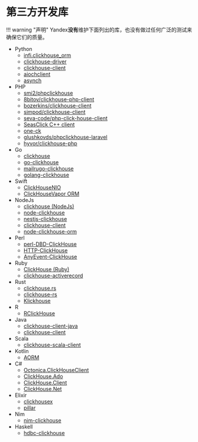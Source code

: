 # 第三方开发库

!!! warning "声明" Yandex**没有**维护下面列出的库，也没有做过任何广泛的测试来确保它们的质量。

- Python
  - [infi.clickhouse_orm](https://github.com/Infinidat/infi.clickhouse_orm)
  - [clickhouse-driver](https://github.com/mymarilyn/clickhouse-driver)
  - [clickhouse-client](https://github.com/yurial/clickhouse-client)
  - [aiochclient](https://github.com/maximdanilchenko/aiochclient)
  - [asynch](https://github.com/long2ice/asynch)
- PHP
  - [smi2/phpclickhouse](https://packagist.org/packages/smi2/phpClickHouse)
  - [8bitov/clickhouse-php-client](https://packagist.org/packages/8bitov/clickhouse-php-client)
  - [bozerkins/clickhouse-client](https://packagist.org/packages/bozerkins/clickhouse-client)
  - [simpod/clickhouse-client](https://packagist.org/packages/simpod/clickhouse-client)
  - [seva-code/php-click-house-client](https://packagist.org/packages/seva-code/php-click-house-client)
  - [SeasClick C++ client](https://github.com/SeasX/SeasClick)
  - [one-ck](https://github.com/lizhichao/one-ck)
  - [glushkovds/phpclickhouse-laravel](https://packagist.org/packages/glushkovds/phpclickhouse-laravel)
  - [hyvor/clickhouse-php](https://github.com/hyvor/clickhouse-php)
- Go
  - [clickhouse](https://github.com/kshvakov/clickhouse/)
  - [go-clickhouse](https://github.com/roistat/go-clickhouse)
  - [mailrugo-clickhouse](https://github.com/mailru/go-clickhouse)
  - [golang-clickhouse](https://github.com/leprosus/golang-clickhouse)
- Swift
  - [ClickHouseNIO](https://github.com/patrick-zippenfenig/ClickHouseNIO)
  - [ClickHouseVapor ORM](https://github.com/patrick-zippenfenig/ClickHouseVapor)
- NodeJs
  - [clickhouse (NodeJs)](https://github.com/TimonKK/clickhouse)
  - [node-clickhouse](https://github.com/apla/node-clickhouse)
  - [nestjs-clickhouse](https://github.com/depyronick/nestjs-clickhouse)
  - [clickhouse-client](https://github.com/depyronick/clickhouse-client)
  - [node-clickhouse-orm](https://github.com/zimv/node-clickhouse-orm)
- Perl
  - [perl-DBD-ClickHouse](https://github.com/elcamlost/perl-DBD-ClickHouse)
  - [HTTP-ClickHouse](https://metacpan.org/release/HTTP-ClickHouse)
  - [AnyEvent-ClickHouse](https://metacpan.org/release/AnyEvent-ClickHouse)
- Ruby
  - [ClickHouse (Ruby)](https://github.com/shlima/click_house)
  - [clickhouse-activerecord](https://github.com/PNixx/clickhouse-activerecord)
- Rust
  - [clickhouse.rs](https://github.com/loyd/clickhouse.rs)
  - [clickhouse-rs](https://github.com/suharev7/clickhouse-rs)
  - [Klickhouse](https://github.com/Protryon/klickhouse)
- R
  - [RClickHouse](https://github.com/IMSMWU/RClickHouse)
- Java
  - [clickhouse-client-java](https://github.com/VirtusAI/clickhouse-client-java)
  - [clickhouse-client](https://github.com/Ecwid/clickhouse-client)
- Scala
  - [clickhouse-scala-client](https://github.com/crobox/clickhouse-scala-client)
- Kotlin
  - [AORM](https://github.com/TanVD/AORM)
- C#
  - [Octonica.ClickHouseClient](https://github.com/Octonica/ClickHouseClient)
  - [ClickHouse.Ado](https://github.com/killwort/ClickHouse-Net)
  - [ClickHouse.Client](https://github.com/DarkWanderer/ClickHouse.Client)
  - [ClickHouse.Net](https://github.com/ilyabreev/ClickHouse.Net)
- Elixir
  - [clickhousex](https://github.com/appodeal/clickhousex/)
  - [pillar](https://github.com/sofakingworld/pillar)
- Nim
  - [nim-clickhouse](https://github.com/leonardoce/nim-clickhouse)
- Haskell
  - [hdbc-clickhouse](https://github.com/zaneli/hdbc-clickhouse)